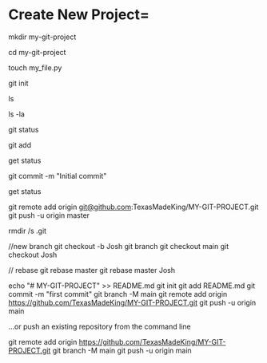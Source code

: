 # Create New Project=

mkdir my-git-project

cd my-git-project

touch my_file.py

git init

ls

ls -la

git status

git add

get status

git commit -m "Initial commit"

get status

git remote add origin git@github.com:TexasMadeKing/MY-GIT-PROJECT.git
git push -u origin master

rmdir /s .git

//new branch
git checkout -b Josh
git branch
git checkout main
git checkout Josh

// rebase
git rebase master
git rebase master Josh






echo "# MY-GIT-PROJECT" >> README.md
git init
git add README.md
git commit -m "first commit"
git branch -M main
git remote add origin https://github.com/TexasMadeKing/MY-GIT-PROJECT.git
git push -u origin main

…or push an existing repository from the command line

git remote add origin https://github.com/TexasMadeKing/MY-GIT-PROJECT.git
git branch -M main
git push -u origin main
